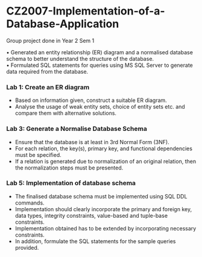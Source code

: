 # CZ2007-Implementation-of-a-Database-Application

Group project done in Year 2 Sem 1

• Generated an entity relationship (ER) diagram and a normalised database schema to better understand the structure of the database.  
• Formulated SQL statements for queries using MS SQL Server to generate data required from the database.

### Lab 1: Create an ER diagram
- Based on information given, construct a suitable ER diagram.
- Analyse the usage of weak entity sets, choice of entity sets etc. and compare them with alternative solutions.

### Lab 3: Generate a Normalise Database Schema
- Ensure that the database is at least in 3rd Normal Form (3NF).
- For each relation, the key(s), primary key, and functional dependencies must be specified.
- If a relation is generated due to normalization of an original relation, then the normalization steps must be presented.

### Lab 5: Implementation of database schema
- The finalised database schema must be implemented using SQL DDL commands.
- Implementation should clearly incorporate the primary and foreign key, data types, integrity constraints, value-based and tuple-base constraints.
- Implementation obtained has to be extended by incorporating necessary constraints.
- In addition, formulate the SQL statements for the sample queries provided.
